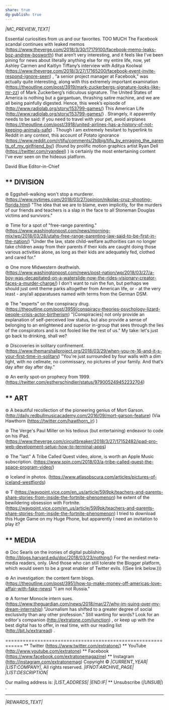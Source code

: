 ```yaml
---
share: true
dg-publish: true
---
```

*|MC_PREVIEW_TEXT|*

Essential curiosities from us and our favorites.
TOO MUCH
The Facebook scandal continues with leaked memos (https://www.theverge.com/2018/3/30/17179100/facebook-memo-leaks-boz-andrew-bosworth) that aren’t very interesting, and it feels like I’ve been pining for news about literally anything else for my entire life, now, yet Ashley Carmen and Kaitlyn Tiffany’s interview with Aditya Koolwal (https://www.theverge.com/2018/3/27/17165200/facebook-event-invite-respond-ignore-seen) , “a senior project manager at Facebook,” was actually quite interesting, along with this extremely important examination (https://theoutline.com/post/3919/mark-zuckerbergs-signature-looks-like-mr-zz) of Mark Zuckerberg’s ridiculous signature. The United States of America is nothing but a gargantuan, thrashing satire machine, and we are all being painfully digested. Hence, this week’s episode of (http://www.radiolab.org/story/153799-games/) This American Life (http://www.radiolab.org/story/153799-games/) . Strangely, it apparently needs to be said: if you need to travel with
your pet, avoid airplanes (https://theoutline.com/post/3918/united-airlines-has-a-history-of-not-keeping-animals-safe) . Though I am extremely hesitant to hyperlink to Reddit in any context, this account of Potato ignorance (https://www.reddit.com/r/tifu/comments/2tdbig/tifu_by_enraging_the_parents_of_my_girlfriend_by/) (found by prolific motion graphics artist Ryan Dell (https://twitter.com/ryandeel) ) is certainly the most entertaining content I’ve ever seen on the hideous platform.

David Blue
Editor-in-Chief


** DIVISION
------------------------------------------------------------
⊚ Eggshell-walking won't stop a murderer. (https://www.nytimes.com/2018/03/27/opinion/nikolas-cruz-shooting-florida.html)
"The idea that we are to blame, even implicitly, for the murders of our friends and teachers is a slap in the face to all Stoneman Douglas victims and survivors."

⊚ Time for a spot of "free-range parenting." (https://www.washingtonpost.com/news/morning-mix/wp/2018/03/28/utahs-free-range-parenting-law-said-to-be-first-in-the-nation/)
"Under the law, state child-welfare authorities can no longer take children away from their parents if their kids are caught doing those various activities alone, as long as their kids are adequately fed, clothed and cared for."

⊚ One more Midwestern deathwish. (https://www.washingtonpost.com/news/post-nation/wp/2018/03/27/a-boy-was-decapitated-on-a-waterslide-now-the-rides-visionary-creator-faces-a-murder-charge/)
I don't want to ruin the fun, but perhaps we should just omit theme parks altogether from American life, or - at the very least - any/all apparatuses named with terms from the German DSM.

⊚ The "experts" on the conspiracy drug. (https://theoutline.com/post/3959/conspiracy-theories-psychology-lizard-people-crisis-actor-birtherism)
"[Conspiracies] not only provide an explanation of self-perceived low status, but also provide a sense of belonging to an enlightened and superior in-group that sees through the lies of the conspirators and is not fooled like the rest of us."
My take: let's just go back to drinking, shall we?

⊚ Discoveries in solitary confinement. (https://www.themarshallproject.org/2018/03/29/when-you-re-16-and-it-s-your-first-time-in-solitary)
"You're just surrounded by four walls with a dim light, with no cellmate, no commissary, no pictures of your family. And that’s day after day after day."

⊚ An eerily spot-on prophecy from 1999. (https://twitter.com/estherschindler/status/979005249452232704)


** ART
------------------------------------------------------------
⊚ A beautiful recollection of the pioneering genius of Mort Garson. (http://daily.redbullmusicacademy.com/2016/09/mort-garson-feature)
(Via Hawthorn (https://twitter.com/hawthorn_jr) )

⊚ The Verge's Paul Miller on his tedious (but entertaining) endeavor to code on his iPad. (https://www.theverge.com/circuitbreaker/2018/3/27/17152482/ipad-pro-web-development-setup-how-to-terminal-apps)

⊚ The "last" A Tribe Called Quest video, alone, is worth an Apple Music subscription. (https://www.spin.com/2018/03/a-tribe-called-quest-the-space-program-video/)

⊚ Iceland in photos. (https://www.atlasobscura.com/articles/pictures-of-iceland-westfjords)

⊚ T (https://waypoint.vice.com/en_us/article/59j9pk/teachers-and-parents-share-stories-from-inside-the-fortnite-phenomenon) he extent of the bewildering obsession with Fortnite. (https://waypoint.vice.com/en_us/article/59j9pk/teachers-and-parents-share-stories-from-inside-the-fortnite-phenomenon)
I tried to download this Huge Game on my Huge Phone, but apparently I need an invitation to play it?


** MEDIA
------------------------------------------------------------
⊚ Doc Searls on the ironies of digital publishing. (http://blogs.harvard.edu/doc/2018/03/23/nothing/)
For the nerdiest meta-media readers, only. (And those who can still tolerate the Blogger platform, which would seem to be a great enabler of Twitter evils. ((See link below.)))

⊚ An investigation: the content farm blogs. (https://theoutline.com/post/3951/how-to-make-money-off-americas-love-affair-with-fake-news)
"I am not Russia."

⊚ A former Monocle intern sues. (https://www.theguardian.com/news/2018/mar/27/why-im-suing-over-my-dream-internship)
"Journalism has shifted to a greater degree of social exclusivity than any other profession."
Still wanting for words?
Look for an editor's companion (http://extratone.com/junction) ,
or keep up with the best
digital has to offer,
in real time,
with our reading list (http://bit.ly/extraread) .

============================================================
** Twitter (https://www.twitter.com/extratone/)
** YouTube (http://www.youtube.com/extratone)
** Facebook (https://www.facebook.com/extratonemagazine)
** Instagram (http://instagram.com/extratonemag)
Copyright © *|CURRENT_YEAR|* *|LIST:COMPANY|*, All rights reserved.
*|IFNOT:ARCHIVE_PAGE|* *|LIST:DESCRIPTION|*

Our mailing address is:
*|LIST_ADDRESS|* *|END:IF|*
** Unsubscribe (*|UNSUB|*)
.
________________________________________________________________________________________________________________________________________________________________________________________________________________________________________________________________________________________________________________________________________________________________________________________________________________________________________________________________________________________________________________________________________________________________________________________________________________________________________________________________________________________________________________________________________________________________________________________________________________________________________________________________________________________________________________________________________________________________________________________________________________________________________

*|REWARDS_TEXT|*